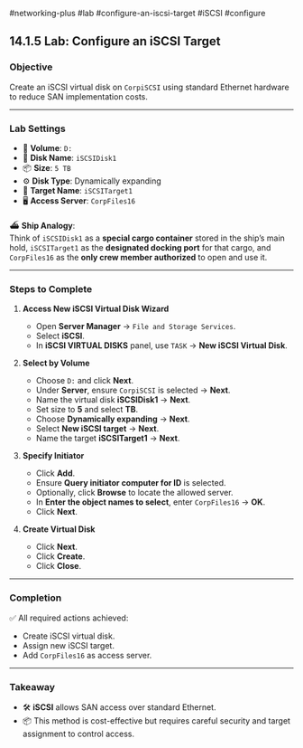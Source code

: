 #networking-plus #lab #configure-an-iscsi-target #iSCSI #configure 
## 14.1.5 Lab: Configure an iSCSI Target

### Objective
Create an iSCSI virtual disk on `CorpiSCSI` using standard Ethernet hardware to reduce SAN implementation costs.

---

### Lab Settings
- 📍 **Volume**: `D:`
- 💾 **Disk Name**: `iSCSIDisk1`
- 📦 **Size**: `5 TB`
- ⚙ **Disk Type**: Dynamically expanding
- 🎯 **Target Name**: `iSCSITarget1`
- 🖥 **Access Server**: `CorpFiles16`

⛴ **Ship Analogy**:  
Think of `iSCSIDisk1` as a **special cargo container** stored in the ship’s main hold, `iSCSITarget1` as the **designated docking port** for that cargo, and `CorpFiles16` as the **only crew member authorized** to open and use it.

---

### Steps to Complete

1. **Access New iSCSI Virtual Disk Wizard**
   - Open **Server Manager** → `File and Storage Services`.
   - Select **iSCSI**.
   - In **iSCSI VIRTUAL DISKS** panel, use `TASK` → **New iSCSI Virtual Disk**.

2. **Select by Volume**
   - Choose `D:` and click **Next**.
   - Under **Server**, ensure `CorpiSCSI` is selected → **Next**.
   - Name the virtual disk **iSCSIDisk1** → **Next**.
   - Set size to **5** and select **TB**.
   - Choose **Dynamically expanding** → **Next**.
   - Select **New iSCSI target** → **Next**.
   - Name the target **iSCSITarget1** → **Next**.

3. **Specify Initiator**
   - Click **Add**.
   - Ensure **Query initiator computer for ID** is selected.
   - Optionally, click **Browse** to locate the allowed server.
   - In **Enter the object names to select**, enter `CorpFiles16` → **OK**.
   - Click **Next**.

4. **Create Virtual Disk**
   - Click **Next**.
   - Click **Create**.
   - Click **Close**.

---

### Completion
✅ All required actions achieved:
- Create iSCSI virtual disk.  
- Assign new iSCSI target.  
- Add `CorpFiles16` as access server.  

---

### Takeaway
- 🛠 **iSCSI** allows SAN access over standard Ethernet.
- 📦 This method is cost-effective but requires careful security and target assignment to control access.
